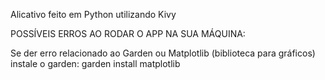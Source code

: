 Alicativo feito em Python utilizando Kivy

POSSÍVEIS ERROS AO RODAR O APP NA SUA MÁQUINA:

Se der erro relacionado ao Garden ou Matplotlib (biblioteca para gráficos) instale o garden:
garden install matplotlib